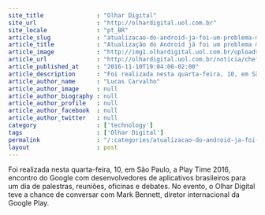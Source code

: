 ```yaml
---
site_title               : "Olhar Digital"
site_url                 : "http://olhardigital.uol.com.br"
site_locale              : "pt_BR"
article_slug             : "atualizacao-do-android-ja-foi-um-problema-maior-diz-chefe-da-google-play"
article_title            : "Atualização do Android já foi um problema maior, diz chefe da Google Play"
article_image            : "http://img1.olhardigital.uol.com.br/uploads/acervo_imagens/2016/11/20161110190037_660_420.jpg"
article_url              : "http://olhardigital.uol.com.br/noticia/chefe-da-google-play-explica-como-a-empresa-combate-a-fragmentacao-do-android/63833"
article_published_at     : "2016-11-10T19:04:00-02:00"
article_description      : "Foi realizada nesta quarta-feira, 10, em São Paulo, a Play Time 2016, encontro do Google com desenvolvedores de aplicativos brasileiros para um dia de palestras, reuniões, oficinas e debates. No evento, o Olhar Digital teve a chance de conversar com Mark Bennett, diretor internacional da Google Play."
article_author_name      : "Lucas Carvalho"
article_author_image     : null
article_author_biography : null
article_author_profile   : null
article_author_facebook  : null
article_author_twitter   : null
category                 : ['technology']
tags                     : ['Olhar Digital']
permalink                : "/:categories/atualizacao-do-android-ja-foi-um-problema-maior-diz-chefe-da-google-play/"
layout                   : post
---
```


Foi realizada nesta quarta-feira, 10, em São Paulo, a Play Time 2016, encontro do Google com desenvolvedores de aplicativos brasileiros para um dia de palestras, reuniões, oficinas e debates. No evento, o Olhar Digital teve a chance de conversar com Mark Bennett, diretor internacional da Google Play.
